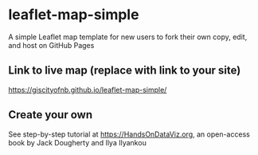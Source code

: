 # leaflet-map-simple
A simple Leaflet map template for new users to fork their own copy, edit, and host on GitHub Pages

## Link to live map (replace with link to your site)
https://giscityofnb.github.io/leaflet-map-simple/

## Create your own
See step-by-step tutorial at https://HandsOnDataViz.org, an open-access book by Jack Dougherty and Ilya Ilyankou
